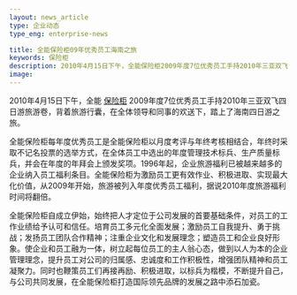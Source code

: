```yaml
---
layout: news_article
type: 企业动态
type_eng: enterprise-news

title: 全能保险柜09年优秀员工海南之旅
keywords: 保险柜
description: 2010年4月15日下午，全能保险柜2009年度7位优秀员工手持2010年三亚双飞四日游旅游卷，在全体领导和同事的欢送下，踏上了海南游之旅。
image: 
---
```

2010年4月15日下午，全能 [保险柜](http://www.qnn.com.cn/) 2009年度7位优秀员工手持2010年三亚双飞四日游旅游卷，背着旅游行囊，在全体领导和同事的欢送下，踏上了海南四日游之旅。

全能保险柜每年度优秀员工是全能保险柜以月度考评与年终考核相结合，年终时采取不记名投票的选举方式，在全体员工中选出的年度管理技术标兵、生产质量标兵，并会在年度的年拜会上颁发奖项。1996年起，企业旅游福利已被越来越多的企业纳入员工福利条目。全能保险柜为激励员工更有效作业、积极进取、实现最大化价值，从2009年开始，旅游被列入年度优秀员工福利，据说2010年度旅游福利时间将翻倍。

全能保险柜自成立伊始，始终把人才定位于公司发展的首要基础条件，对员工的工作业绩给予认可和信任。培育员工多元化全面发展；激励员工自我提升、勇于挑战；发扬员工团队合作精神；注重企业文化和发展理念；塑造员工和企业良好形象。使企业和员工融为一体，树立起每位员工的主人翁心态，做到以人为本的企业管理理念，提升员工对公司的归属感、忠诚度和工作积极性，增强团队精神和员工凝聚力。同时也鞭策员工们再接再励、积极进取，以标兵为楷模，不断提升自己，与公司共同发展，在全能保险柜打造国际领先品牌的发展之路中添石加瓷。
